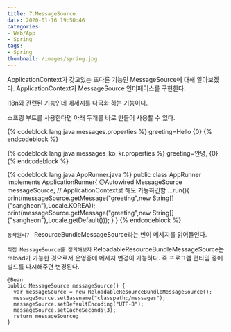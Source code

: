 ```yaml
---
title: 7.MessageSource
date: 2020-01-16 19:50:46
categories:
- Web/App
- Spring
tags:
- Spring
thumbnail: /images/spring.jpg
---
```

ApplicationContext가 갖고있는 또다른 기능인 MessageSource에 대해 알아보겠다.
ApplicationContext가 MessageSource 인터페이스를 구현한다.

i18n와 관련된 기능인데 메세지를 다국화 하는 기능이다.

스프링 부트를 사용한다면 아래 두개를 바로 만들어 사용할 수 있다.

{% codeblock lang:java messages.properties %}
greeting=Hello {0}
{% endcodeblock %}


{% codeblock lang:java messages_ko_kr.properties %}
greeting=안녕, {0}
{% endcodeblock %}


{% codeblock lang:java AppRunner.java %}
public class AppRunner implements ApplicationRunner{
  @Autowired
  MessageSource messageSource;  // ApplicationContext로 해도 가능하긴함
...run(){
  print(messageSource.getMessage("greeting",new String[]{"sangheon"},Locale.KOREA));
  print(messageSource.getMessage("greeting",new String[]{"sangheon"},Locale.getDefault()));
  }
}
{% endcodeblock %}

`동작원리? ` ResourceBundleMessageSource라는 빈이 메세지를 읽어들인다.

`직접 MessageSource를 정의해보자`
ReloadableResourceBundleMessageSource는 reload가 가능한 것으로서 운영중에 메세지 변경이 가능하다. 즉 프로그램 런타임 중에 빌드를 다시해주면 변경된다.
```
@Bean
public MessageSource messageSource() {
  var messageSource = new ReloadableResourceBundleMessageSource();
  messageSource.setBasename("classpath:/messages");
  messageSource.setDefaultEncoding("UTF-8");
  messageSource.setCacheSeconds(3);
  return messageSource;
}
```
